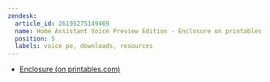 ```yaml
---
zendesk:
  article_id: 26195275149469
  name: Home Assistant Voice Preview Edition - Enclosure on printables
  position: 5
  labels: voice pe, downloads, resources
---
```


- [Enclosure (on printables.com)](https://www.printables.com/model/1110526)
